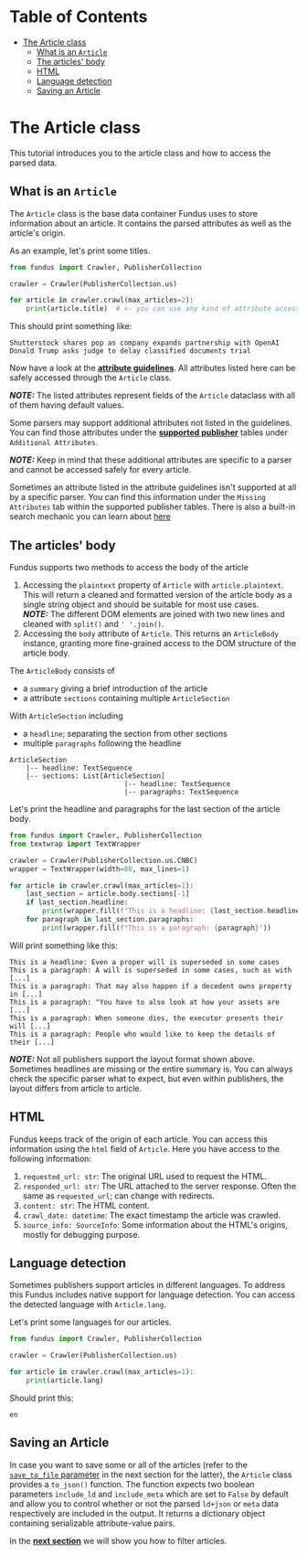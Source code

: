 # Table of Contents

* [The Article class](#the-article-class)
  * [What is an `Article`](#what-is-an-article)
  * [The articles' body](#the-articles-body)
  * [HTML](#html)
  * [Language detection](#language-detection)
  * [Saving an Article](#saving-an-article)

# The Article class

This tutorial introduces you to the article class and how to access the parsed data.

## What is an `Article`

The `Article` class is the base data container Fundus uses to store information about an article.
It contains the parsed attributes as well as the article's origin.

As an example, let's print some titles.

````python
from fundus import Crawler, PublisherCollection

crawler = Crawler(PublisherCollection.us)

for article in crawler.crawl(max_articles=2):
    print(article.title)  # <- you can use any kind of attribute access Python supports on objects here
````

This should print something like:

```console
Shutterstock shares pop as company expands partnership with OpenAI
Donald Trump asks judge to delay classified documents trial
```

Now have a look at the [**attribute guidelines**](attribute_guidelines.md).
All attributes listed here can be safely accessed through the `Article` class.

**_NOTE:_** The listed attributes represent fields of the `Article` dataclass with all of them having default values.

Some parsers may support additional attributes not listed in the guidelines.
You can find those attributes under the [**supported publisher**](supported_publishers.md) tables under `Additional Attributes`.

**_NOTE:_** Keep in mind that these additional attributes are specific to a parser and cannot be accessed safely for every article.

Sometimes an attribute listed in the attribute guidelines isn't supported at all by a specific parser.
You can find this information under the `Missing Attributes` tab within the supported publisher tables.
There is also a built-in search mechanic you can learn about [here](5_advanced_topics)

## The articles' body

Fundus supports two methods to access the body of the article
1. Accessing the `plaintext` property of `Article` with `article.plaintext`.
   This will return a cleaned and formatted version of the article body as a single string object and should be suitable for most use cases. <br>
   **_NOTE:_** The different DOM elements are joined with two new lines and cleaned with `split()` and `' '.join()`.
2. Accessing the `body` attribute of `Article`. 
   This returns an `ArticleBody` instance, granting more fine-grained access to the DOM structure of the article body.

The `ArticleBody` consists of
- a `summary` giving a brief introduction of the article
- a attribute `sections` containing multiple `ArticleSection`

With `ArticleSection` including
- a `headline`; separating the section from other sections
- multiple `paragraphs` following the headline

````console
ArticleSection
    |-- headline: TextSequence
    |-- sections: List[ArticleSection]
                            |-- headline: TextSequence
                            |-- paragraphs: TextSequence
````

Let's print the headline and paragraphs for the last section of the article body.
````python
from fundus import Crawler, PublisherCollection
from textwrap import TextWrapper

crawler = Crawler(PublisherCollection.us.CNBC)
wrapper = TextWrapper(width=80, max_lines=1)

for article in crawler.crawl(max_articles=1):
    last_section = article.body.sections[-1]
    if last_section.headline:
        print(wrapper.fill(f"This is a headline: {last_section.headline}"))
    for paragraph in last_section.paragraphs:
        print(wrapper.fill(f"This is a paragraph: {paragraph}"))
````

Will print something like this:

```console
This is a headline: Even a proper will is superseded in some cases
This is a paragraph: A will is superseded in some cases, such as with [...]
This is a paragraph: That may also happen if a decedent owns property in [...]
This is a paragraph: "You have to also look at how your assets are [...]
This is a paragraph: When someone dies, the executor presents their will [...]
This is a paragraph: People who would like to keep the details of their [...]
```

**_NOTE:_** Not all publishers support the layout format shown above.
Sometimes headlines are missing or the entire summary is.
You can always check the specific parser what to expect, but even within publishers, the layout differs from article to article.

## HTML

Fundus keeps track of the origin of each article.
You can access this information using the `html` field of `Article`.
Here you have access to the following information:

1. `requested_url: str`: The original URL used to request the HTML.
2. `responded_url: str`: The URL attached to the server response.
   Often the same as `requested_url`; can change with redirects.
3. `content: str`: The HTML content.
4. `crawl_date: datetime`: The exact timestamp the article was crawled.
5. `source_info: SourceInfo`: Some information about the HTML's origins, mostly for debugging purpose.

## Language detection

Sometimes publishers support articles in different languages.
To address this Fundus includes native support for language detection.
You can access the detected language with `Article.lang`.

Let's print some languages for our articles.
````python
from fundus import Crawler, PublisherCollection

crawler = Crawler(PublisherCollection.us)

for article in crawler.crawl(max_articles=1):
    print(article.lang)
````

Should print this:
```console
en
```

## Saving an Article

In case you want to save some or all of the articles (refer to the [`save_to_file` parameter](5_advanced_topics.md#saving-the-crawled-articles) in the next section for the latter), the `Article` class provides a `to_json()` function.
The function expects two boolean parameters `include_ld` and `include_meta` which are set to `False` by default and allow you to control whether or not the parsed `ld+json` or `meta` data respectively are included in the output.
It returns a dictionary object containing serializable attribute-value pairs.

In the [**next section**](4_how_to_filter_articles.md) we will show you how to filter articles.
